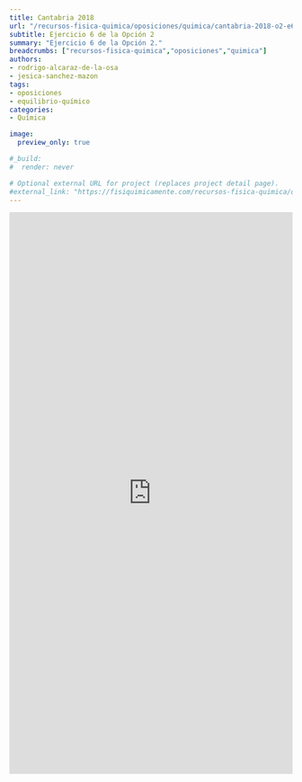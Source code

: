 ```yaml
---
title: Cantabria 2018
url: "/recursos-fisica-quimica/oposiciones/quimica/cantabria-2018-o2-e6"
subtitle: Ejercicio 6 de la Opción 2
summary: "Ejercicio 6 de la Opción 2."
breadcrumbs: ["recursos-fisica-quimica","oposiciones","quimica"]
authors:
- rodrigo-alcaraz-de-la-osa
- jesica-sanchez-mazon
tags:
- oposiciones
- equilibrio-químico
categories:
- Química

image:
  preview_only: true

#_build:
#  render: never

# Optional external URL for project (replaces project detail page).
#external_link: "https://fisiquimicamente.com/recursos-fisica-quimica/oposiciones/quimica/cantabria-2018-o2-e6/cantabria-2018-o2-e6.pdf"
---
```


<iframe src="https://docs.google.com/viewer?url=https://fisiquimicamente.com/recursos-fisica-quimica/oposiciones/quimica/cantabria-2018-o2-e6/cantabria-2018-o2-e6.pdf&embedded=true" style="width:100%; height:1000px;" frameborder="0"></iframe>